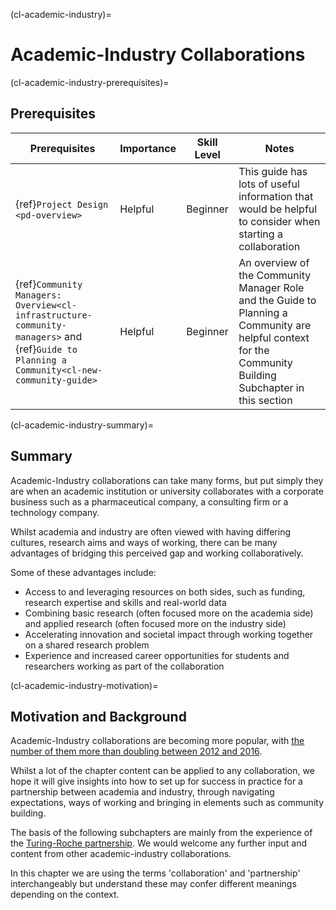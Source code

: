 (cl-academic-industry)=

# Academic-Industry Collaborations

(cl-academic-industry-prerequisites)=

## Prerequisites

| Prerequisites | Importance | Skill Level | Notes | 
| -------- | -------- | -------- |-------- |
| {ref}`Project Design <pd-overview>`  | Helpful    | Beginner     | This guide has lots of useful information that would be helpful to consider when starting a collaboration
| {ref}`Community Managers: Overview<cl-infrastructure-community-managers>` and {ref}`Guide to Planning a Community<cl-new-community-guide>`  | Helpful    | Beginner     | An overview of the Community Manager Role and the Guide to Planning a Community are helpful context for the Community Building Subchapter in this section 

(cl-academic-industry-summary)=

## Summary
Academic-Industry collaborations can take many forms, but put simply they are when an academic institution or university collaborates with a corporate business such as a pharmaceutical company, a consulting firm or a technology company. 

Whilst academia and industry are often viewed with having differing cultures, research aims and ways of working, there can be many advantages of bridging this perceived gap and working collaboratively. 

Some of these advantages include:
* Access to and leveraging resources on both sides, such as funding, research expertise and skills and real-world data
* Combining basic research (often focused more on the academia side) and applied research (often focused more on the industry side)
* Accelerating innovation and societal impact through working together on a shared research problem
* Experience and increased career opportunities for students and researchers working as part of the collaboration

(cl-academic-industry-motivation)=

## Motivation and Background 
Academic-Industry collaborations are becoming more popular, with [the number of them more than doubling between 2012 and 2016](https://www.nature.com/nature-index/news-blog/the-shifting-corporate-academic-relationship-in-pictures). 

Whilst a lot of the chapter content can be applied to any collaboration, we hope it will give insights into how to set up for success in practice for a partnership between academia and industry, through navigating expectations, ways of working and bringing in elements such as community building. 

The basis of the following subchapters are mainly from the experience of the [Turing-Roche partnership](https://www.turing.ac.uk/research/research-projects/alan-turing-institute-roche-strategic-partnership). We would welcome any further input and content from other academic-industry collaborations.

In this chapter we are using the terms 'collaboration' and 'partnership' interchangeably but understand these may confer different meanings depending on the context.
